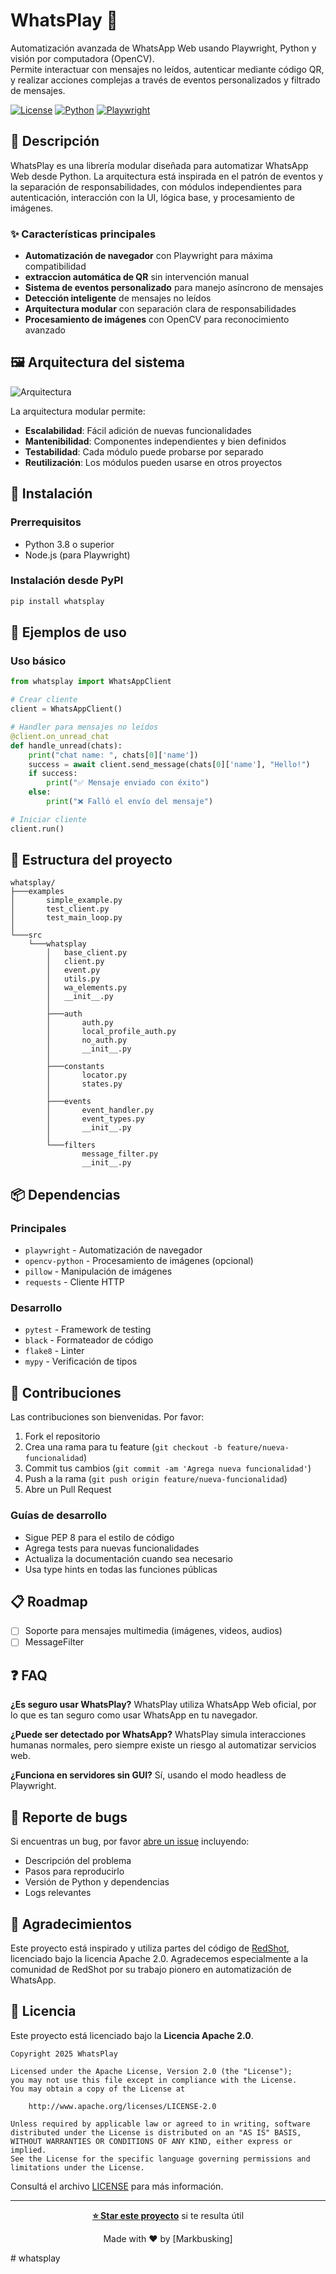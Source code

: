 # WhatsPlay 🚀

Automatización avanzada de WhatsApp Web usando Playwright, Python y visión por computadora (OpenCV).  
Permite interactuar con mensajes no leídos, autenticar mediante código QR, y realizar acciones complejas a través de eventos personalizados y filtrado de mensajes.

[![License](https://img.shields.io/badge/License-Apache%202.0-blue.svg)](https://opensource.org/licenses/Apache-2.0)
[![Python](https://img.shields.io/badge/python-3.8+-blue.svg)](https://www.python.org/downloads/)
[![Playwright](https://img.shields.io/badge/playwright-latest-green.svg)](https://playwright.dev/)

## 🧠 Descripción

WhatsPlay es una librería modular diseñada para automatizar WhatsApp Web desde Python. La arquitectura está inspirada en el patrón de eventos y la separación de responsabilidades, con módulos independientes para autenticación, interacción con la UI, lógica base, y procesamiento de imágenes.

### ✨ Características principales

- **Automatización de navegador** con Playwright para máxima compatibilidad
- **extraccion automática de QR** sin intervención manual
- **Sistema de eventos personalizado** para manejo asíncrono de mensajes
- **Detección inteligente** de mensajes no leídos
- **Arquitectura modular** con separación clara de responsabilidades
- **Procesamiento de imágenes** con OpenCV para reconocimiento avanzado

## 🖼️ Arquitectura del sistema

![Arquitectura](Editor%20_%20Mermaid%20Chart-2025-06-03-140923.png)

La arquitectura modular permite:
- **Escalabilidad**: Fácil adición de nuevas funcionalidades
- **Mantenibilidad**: Componentes independientes y bien definidos  
- **Testabilidad**: Cada módulo puede probarse por separado
- **Reutilización**: Los módulos pueden usarse en otros proyectos

## 🚀 Instalación

### Prerrequisitos

- Python 3.8 o superior
- Node.js (para Playwright)

### Instalación desde PyPI 

```bash
pip install whatsplay
```

## 🧪 Ejemplos de uso

### Uso básico

```python
from whatsplay import WhatsAppClient

# Crear cliente
client = WhatsAppClient()

# Handler para mensajes no leídos
@client.on_unread_chat
def handle_unread(chats):
    print("chat name: ", chats[0]['name'])
    success = await client.send_message(chats[0]['name'], "Hello!")
    if success:
        print("✅ Mensaje enviado con éxito")
    else:
        print("❌ Falló el envío del mensaje")

# Iniciar cliente
client.run()
```

## 📁 Estructura del proyecto

```
whatsplay/
├───examples
│       simple_example.py
│       test_client.py
│       test_main_loop.py
│       
└───src
    └───whatsplay
        │   base_client.py
        │   client.py
        │   event.py
        │   utils.py
        │   wa_elements.py
        │   __init__.py
        │
        ├───auth
        │       auth.py
        │       local_profile_auth.py
        │       no_auth.py
        │       __init__.py
        │
        ├───constants
        │       locator.py
        │       states.py
        │
        ├───events
        │       event_handler.py
        │       event_types.py
        │       __init__.py
        │
        └───filters
                message_filter.py
                __init__.py
```

## 📦 Dependencias

### Principales
- `playwright` - Automatización de navegador
- `opencv-python` - Procesamiento de imágenes (opcional)
- `pillow` - Manipulación de imágenes
- `requests` - Cliente HTTP

### Desarrollo
- `pytest` - Framework de testing
- `black` - Formateador de código
- `flake8` - Linter
- `mypy` - Verificación de tipos


## 🤝 Contribuciones

Las contribuciones son bienvenidas. Por favor:

1. Fork el repositorio
2. Crea una rama para tu feature (`git checkout -b feature/nueva-funcionalidad`)
3. Commit tus cambios (`git commit -am 'Agrega nueva funcionalidad'`)
4. Push a la rama (`git push origin feature/nueva-funcionalidad`)
5. Abre un Pull Request

### Guías de desarrollo

- Sigue PEP 8 para el estilo de código
- Agrega tests para nuevas funcionalidades
- Actualiza la documentación cuando sea necesario
- Usa type hints en todas las funciones públicas

## 📋 Roadmap

- [ ] Soporte para mensajes multimedia (imágenes, videos, audios)
- [ ] MessageFilter

## ❓ FAQ

**¿Es seguro usar WhatsPlay?**
WhatsPlay utiliza WhatsApp Web oficial, por lo que es tan seguro como usar WhatsApp en tu navegador.

**¿Puede ser detectado por WhatsApp?**
WhatsPlay simula interacciones humanas normales, pero siempre existe un riesgo al automatizar servicios web.

**¿Funciona en servidores sin GUI?**
Sí, usando el modo headless de Playwright.

## 🐛 Reporte de bugs

Si encuentras un bug, por favor [abre un issue](https://github.com/markbus-ai/whatsplay/issues) incluyendo:

- Descripción del problema
- Pasos para reproducirlo
- Versión de Python y dependencias
- Logs relevantes

## 🤝 Agradecimientos

Este proyecto está inspirado y utiliza partes del código de [RedShot](https://github.com/akrentz6/RedShot), licenciado bajo la licencia Apache 2.0. Agradecemos especialmente a la comunidad de RedShot por su trabajo pionero en automatización de WhatsApp.

## 📄 Licencia

Este proyecto está licenciado bajo la **Licencia Apache 2.0**.

```
Copyright 2025 WhatsPlay

Licensed under the Apache License, Version 2.0 (the "License");
you may not use this file except in compliance with the License.
You may obtain a copy of the License at

    http://www.apache.org/licenses/LICENSE-2.0

Unless required by applicable law or agreed to in writing, software
distributed under the License is distributed on an "AS IS" BASIS,
WITHOUT WARRANTIES OR CONDITIONS OF ANY KIND, either express or implied.
See the License for the specific language governing permissions and
limitations under the License.
```

Consultá el archivo [LICENSE](./LICENSE) para más información.

---

<div align="center">

**[⭐ Star este proyecto](https://github.com/markbus-ai/whatsplay)** si te resulta útil

Made with ❤️ by [Markbusking]

</div># whatsplay
